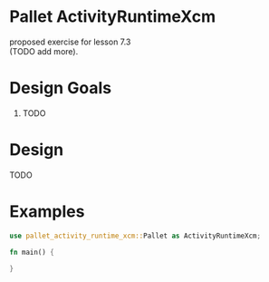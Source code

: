 # Pallet ActivityRuntimeXcm

proposed exercise for lesson 7.3  
(TODO add more).

# Design Goals

1. TODO

# Design

TODO

# Examples

```rust
use pallet_activity_runtime_xcm::Pallet as ActivityRuntimeXcm;

fn main() {

}
```
